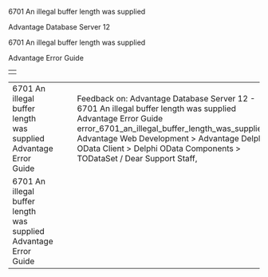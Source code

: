 6701 An illegal buffer length was supplied




Advantage Database Server 12  

6701 An illegal buffer length was supplied

Advantage Error Guide

|  |
| --- |
|  |

|  |  |  |  |  |
| --- | --- | --- | --- | --- |
| 6701 An illegal buffer length was supplied  Advantage Error Guide |  |  | Feedback on: Advantage Database Server 12 - 6701 An illegal buffer length was supplied Advantage Error Guide error\_6701\_an\_illegal\_buffer\_length\_was\_supplied Advantage Web Development > Advantage Delphi OData Client > Delphi OData Components > TODataSet / Dear Support Staff, |  |
| 6701 An illegal buffer length was supplied  Advantage Error Guide |  |  |  |  |